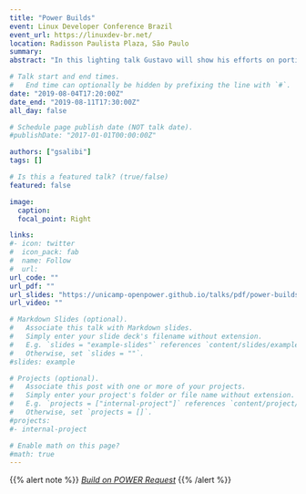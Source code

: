 ```yaml
---
title: "Power Builds"
event: Linux Developer Conference Brazil 
event_url: https://linuxdev-br.net/
location: Radisson Paulista Plaza, São Paulo
summary: 
abstract: "In this lighting talk Gustavo will show his efforts on porting, building and making available open source projects that wasn't available on Power before. He is going to break-down the components of the infrastructure he is using and how the communities are receiving the support for a new architecture."

# Talk start and end times.
#   End time can optionally be hidden by prefixing the line with `#`.
date: "2019-08-04T17:20:00Z"
date_end: "2019-08-11T17:30:00Z"
all_day: false

# Schedule page publish date (NOT talk date).
#publishDate: "2017-01-01T00:00:00Z"

authors: ["gsalibi"]
tags: []

# Is this a featured talk? (true/false)
featured: false

image:
  caption: 
  focal_point: Right

links:
#- icon: twitter
#  icon_pack: fab
#  name: Follow
#  url: 
url_code: ""
url_pdf: ""
url_slides: "https://unicamp-openpower.github.io/talks/pdf/power-builds-linuxdevbr2019.pdf"
url_video: ""

# Markdown Slides (optional).
#   Associate this talk with Markdown slides.
#   Simply enter your slide deck's filename without extension.
#   E.g. `slides = "example-slides"` references `content/slides/example-slides.md`.
#   Otherwise, set `slides = ""`.
#slides: example

# Projects (optional).
#   Associate this post with one or more of your projects.
#   Simply enter your project's folder or file name without extension.
#   E.g. `projects = ["internal-project"]` references `content/project/deep-learning/index.md`.
#   Otherwise, set `projects = []`.
#projects:
#- internal-project

# Enable math on this page?
#math: true
---
```


{{% alert note %}}
[*Build on POWER Request*](https://forms.gle/mGz3HskNLABcYjAVA)
{{% /alert %}}

